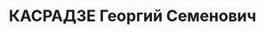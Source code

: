 ---
title: КАСРАДЗЕ Георгий Семенович
description: "Род. в 1893, г. Ереван, Армения. Род занятий: бывший заведующий Финконтрольным\
  \ сектором Наркомпищепрома ГССР. \n  Осужден Тройкой при НКВД ГССР 13.11.1937. Мера\
  \ наказания: расстрел с конфискацией личного имущества. Дата расстрела: 14.11.1937"
---